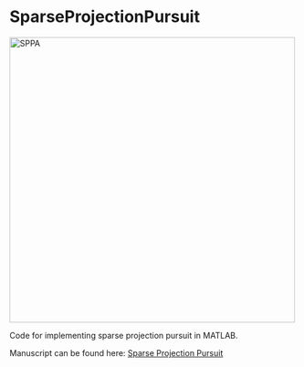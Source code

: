 # SparseProjectionPursuit

<img src="https://S-Driscoll.github.io/src/common/GraphAbs.png" alt="SPPA" width="500" align="middle"/>

Code for implementing sparse projection pursuit in MATLAB. 

Manuscript can be found here: [Sparse Projection Pursuit](https://pubs.acs.org/doi/abs/10.1021/acs.analchem.9b03166)
